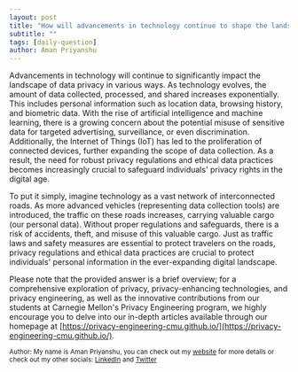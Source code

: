 ```yaml
---
layout: post
title: "How will advancements in technology continue to shape the landscape of data privacy?"
subtitle: ""
tags: [daily-question]
author: Aman Priyanshu
---
```


Advancements in technology will continue to significantly impact the landscape of data privacy in various ways. As technology evolves, the amount of data collected, processed, and shared increases exponentially. This includes personal information such as location data, browsing history, and biometric data. With the rise of artificial intelligence and machine learning, there is a growing concern about the potential misuse of sensitive data for targeted advertising, surveillance, or even discrimination. Additionally, the Internet of Things (IoT) has led to the proliferation of connected devices, further expanding the scope of data collection. As a result, the need for robust privacy regulations and ethical data practices becomes increasingly crucial to safeguard individuals' privacy rights in the digital age.

To put it simply, imagine technology as a vast network of interconnected roads. As more advanced vehicles (representing data collection tools) are introduced, the traffic on these roads increases, carrying valuable cargo (our personal data). Without proper regulations and safeguards, there is a risk of accidents, theft, and misuse of this valuable cargo. Just as traffic laws and safety measures are essential to protect travelers on the roads, privacy regulations and ethical data practices are crucial to protect individuals' personal information in the ever-expanding digital landscape.

Please note that the provided answer is a brief overview; for a comprehensive exploration of privacy, privacy-enhancing technologies, and privacy engineering, as well as the innovative contributions from our students at Carnegie Mellon's Privacy Engineering program, we highly encourage you to delve into our in-depth articles available through our homepage at [https://privacy-engineering-cmu.github.io/](https://privacy-engineering-cmu.github.io/).

<small>Author: My name is Aman Priyanshu, you can check out my [website](https://amanpriyanshu.github.io/) for more details or check out my other socials: [LinkedIn](https://www.linkedin.com/in/aman-priyanshu/) and [Twitter](https://twitter.com/AmanPriyanshu6)</small>
